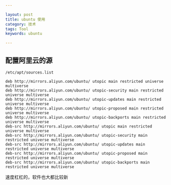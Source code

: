 ```yaml
---

layout: post
title: ubuntu 使用
category: 技术
tags: Tool
keywords: ubuntu

---
```


## 配置阿里云的源

`/etc/apt/sources.list`

    deb http://mirrors.aliyun.com/ubuntu/ utopic main restricted universe multiverse
    deb http://mirrors.aliyun.com/ubuntu/ utopic-security main restricted universe multiverse
    deb http://mirrors.aliyun.com/ubuntu/ utopic-updates main restricted universe multiverse
    deb http://mirrors.aliyun.com/ubuntu/ utopic-proposed main restricted universe multiverse
    deb http://mirrors.aliyun.com/ubuntu/ utopic-backports main restricted universe multiverse
    deb-src http://mirrors.aliyun.com/ubuntu/ utopic main restricted universe multiverse
    deb-src http://mirrors.aliyun.com/ubuntu/ utopic-security main restricted universe multiverse
    deb-src http://mirrors.aliyun.com/ubuntu/ utopic-updates main restricted universe multiverse
    deb-src http://mirrors.aliyun.com/ubuntu/ utopic-proposed main restricted universe multiverse
    deb-src http://mirrors.aliyun.com/ubuntu/ utopic-backports main restricted universe multiverse

速度杠杠的，软件也大都比较新